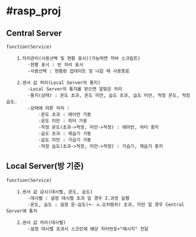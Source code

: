 #rasp_proj
==========
Central Server
---------------	
	function(Service)
		
		1.자리관리(사용선택 및 현황 표시)(가능하면 자바 스크립트)
			-현황 표시 : 빈 자리 표시
			-사용선택 : 현황판 업데이트 및 나갈 때 사용종료

		2.센서 값 처리(Local Server의 통지)
			-Local Server의 통지를 받으면 알맞은 처리
			-통지(상태) : 온도 초과, 온도 미만, 습도 초과, 습도 미만, 적정 온도, 적정 습도.
			-상태에 따른 처리 :
				-온도 초과 : 에어컨 가동
				-온도 미만 : 히터 가동
				-적정 온도(초과->적정, 미만->적정) : 에어컨, 히터 중지
				-습도 초과 : 제습기 가동
				-습도 미만 : 가습기 가동
				-적정 습도(초과->적정, 미만->적정) : 가습기, 제습기 중지
Local Server(방 기준)
---------------------		
	function(Service)
	
		1.센서 값 감시(데시벨, 온도, 습도)
			-데시벨 : 설정 데시벨 초과 일 경우 2.과정 실행
			-온도, 습도 : 설정 온·습도(+- x.오차범위) 초과, 미만 일 경우 Central Server에 통지
		
		2.센서 값 처리(데시벨)
			-설정 데시벨 초과시 스크린에 해당 자리번호+"메시지" 전달
